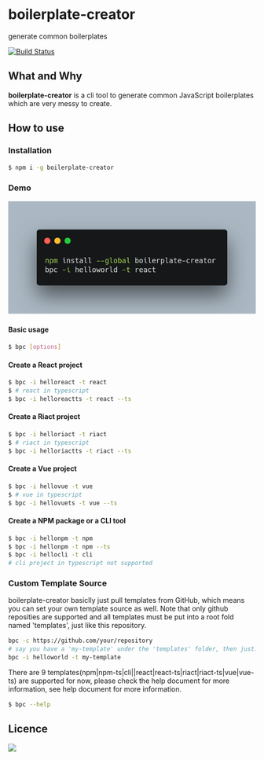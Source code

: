 # boilerplate-creator

generate common boilerplates

[![Build Status](https://travis-ci.org/oychao/boilerplate-creator.svg?branch=master)](https://travis-ci.org/oychao/boilerplate-creator)

## What and Why

**boilerplate-creator** is a cli tool to generate common JavaScript boilerplates which are very messy to create.

## How to use

### Installation

```bash
$ npm i -g boilerplate-creator
```

### Demo

<p align="center">
    <img src="./docs/install-react.png" width=600 alt="demo">
</p>

#### Basic usage

```bash
$ bpc [options]
```

#### Create a React project

```bash
$ bpc -i helloreact -t react
$ # react in typescript
$ bpc -i helloreactts -t react --ts
```

#### Create a Riact project

```bash
$ bpc -i helloriact -t riact
$ # riact in typescript
$ bpc -i helloriactts -t riact --ts
```

#### Create a Vue project

```bash
$ bpc -i hellovue -t vue
$ # vue in typescript
$ bpc -i hellovuets -t vue --ts
```

#### Create a NPM package or a CLI tool

```bash
$ bpc -i hellonpm -t npm
$ bpc -i hellonpm -t npm --ts
$ bpc -i hellocli -t cli
# cli project in typescript not supported
```

### Custom Template Source

boilerplate-creator basiclly just pull templates from GitHub, which means you can set your own template source as well. Note that only github reposities are supported and all templates must be put into a root fold named 'templates', just like this repository.

```bash
bpc -c https://github.com/your/repository
# say you have a 'my-template' under the 'templates' folder, then just:
bpc -i helloworld -t my-template
```

There are 9 templates(npm|npm-ts|cli||react|react-ts|riact|riact-ts|vue|vue-ts) are supported for now, please check the help document for more information, see help document for more information.

```bash
$ bpc --help
```

## Licence

[![](http://www.wtfpl.net/wp-content/uploads/2012/12/wtfpl-badge-4.png)](http://www.wtfpl.net/)
